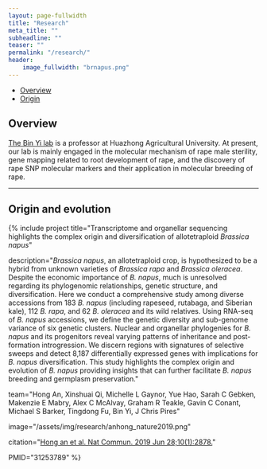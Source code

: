 ```yaml
---
layout: page-fullwidth
title: "Research"
meta_title: ""
subheadline: ""
teaser: ""
permalink: "/research/"
header:
    image_fullwidth: "brnapus.png"
---
```


<div data-magellan-expedition="fixed">
  <ul class="sub-nav">
    <li data-magellan-arrival="Overview"><a href="#Overview">Overview</a></li>
    <li data-magellan-arrival="Origin_and evolution"><a href="#Origin_and_evolution">Origin</a></li>
  </ul>
</div>

<h2 data-magellan-destination="Overview">Overview</h2>
<a name="Overview"></a>

[The Bin Yi lab](http://cpst.hzau.edu.cn/info/1024/1798.htm) is a professor at Huazhong Agricultural University. At present, our lab is mainly engaged in the molecular mechanism of rape male sterility, gene mapping related to root development of rape, and the discovery of rape SNP molecular markers and their application in molecular breeding of rape.


<hr>

<h2 data-magellan-destination="Origin_and_evolution">Origin and evolution</h2>
<a name="Origin_and_evolution"></a>

{% include project
  title="Transcriptome and organellar sequencing highlights the complex origin and diversification of allotetraploid _Brassica napus_"

  description="_Brassica napus_, an allotetraploid crop, is hypothesized to be a hybrid from unknown varieties of _Brassica rapa_ and _Brassica oleracea_. Despite the economic importance of _B. napus_, much is unresolved regarding its phylogenomic relationships, genetic structure, and diversification. Here we conduct a comprehensive study among diverse accessions from 183 _B. napus_ (including rapeseed, rutabaga, and Siberian kale), 112 _B. rapa_, and 62 _B. oleracea_ and its wild relatives. Using RNA-seq of _B. napus_ accessions, we define the genetic diversity and sub-genome variance of six genetic clusters. Nuclear and organellar phylogenies for _B. napus_ and its progenitors reveal varying patterns of inheritance and post-formation introgression. We discern regions with signatures of selective sweeps and detect 8,187 differentially expressed genes with implications for _B. napus_ diversification. This study highlights the complex origin and evolution of _B. napus_ providing insights that can further facilitate _B. napus_ breeding and germplasm preservation."

  team="Hong An, Xinshuai Qi, Michelle L Gaynor, Yue Hao, Sarah C Gebken, Makenzie E Mabry, Alex C McAlvay, Graham R Teakle, Gavin C Conant, Michael S Barker, Tingdong Fu, Bin Yi, J Chris Pires"

  image="/assets/img/research/anhong_nature2019.png"

  citation="[Hong an et al. Nat Commun. 2019 Jun 28;10(1):2878.](https://pubmed.ncbi.nlm.nih.gov/31253789/)"

  PMID="31253789"
%}
